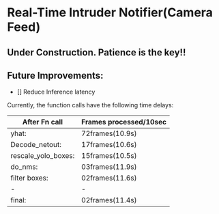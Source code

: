 # Real-Time Intruder Notifier(Camera Feed)

## Under Construction. Patience is the key!!


## Future Improvements:
- [] Reduce Inference latency

 Currently, the function calls have the following time delays:

|After Fn call       | Frames processed/10sec|
|--------------------|---------------|
|yhat:               |72frames(10.9s)|
|Decode_netout:      |17frames(10.6s)|
|rescale_yolo_boxes: |15frames(10.5s)|
|do_nms:             |03frames(11.9s)|
|filter boxes:       |02frames(11.6s)|
|        -           |         -     |
|final:              |02frames(11.4s)|
